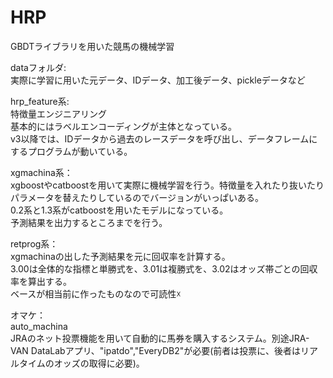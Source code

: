 # HRP
GBDTライブラリを用いた競馬の機械学習

dataフォルダ:  
実際に学習に用いた元データ、IDデータ、加工後データ、pickleデータなど  

hrp_feature系:  
特徴量エンジニアリング  
基本的にはラベルエンコーディングが主体となっている。  
v3以降では、IDデータから過去のレースデータを呼び出し、データフレームにするプログラムが動いている。  

xgmachina系：  
xgboostやcatboostを用いて実際に機械学習を行う。特徴量を入れたり抜いたりパラメータを替えたりしているのでバージョンがいっぱいある。  
0.2系と1.3系がcatboostを用いたモデルになっている。  
予測結果を出力するところまでを行う。  

retprog系：  
xgmachinaの出した予測結果を元に回収率を計算する。  
3.00は全体的な指標と単勝式を、3.01は複勝式を、3.02はオッズ帯ごとの回収率を算出する。  
ベースが相当前に作ったものなので可読性☓  

オマケ：  
auto_machina  
JRAのネット投票機能を用いて自動的に馬券を購入するシステム。別途JRA-VAN DataLabアプリ、"ipatdo","EveryDB2"が必要(前者は投票に、後者はリアルタイムのオッズの取得に必要)。
